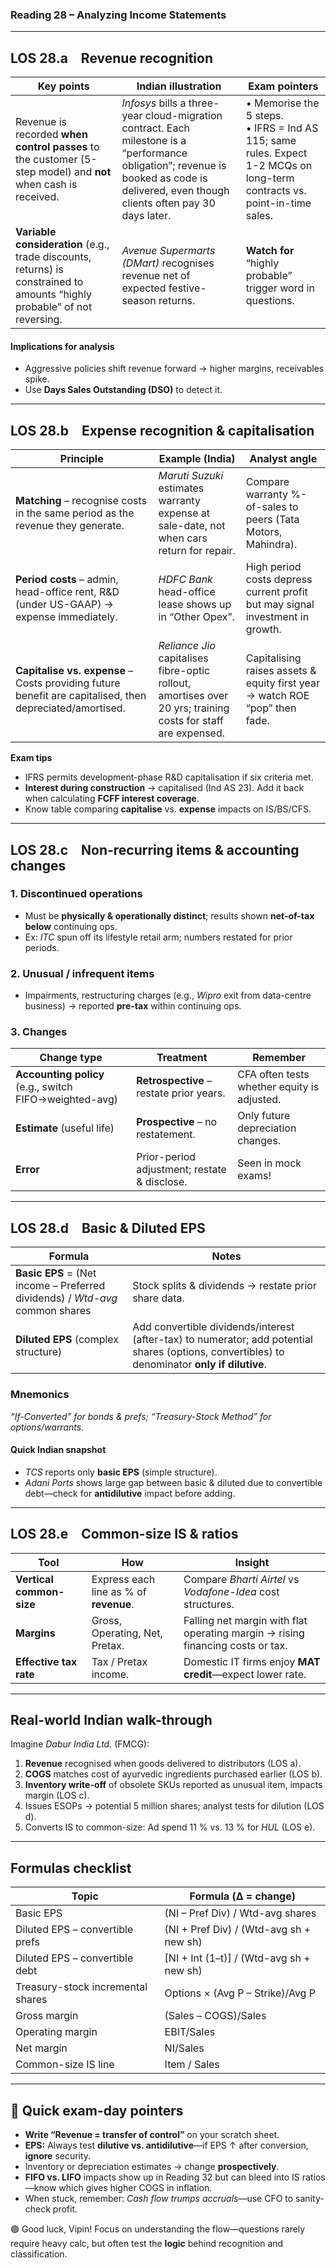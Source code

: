 ### Reading 28 – **Analyzing Income Statements**
---

## LOS 28.a Revenue recognition

| **Key points**                                                                                                            | **Indian illustration**                                                                                                                                                                   | **Exam pointers**                                                                                                           |
| ------------------------------------------------------------------------------------------------------------------------- | ----------------------------------------------------------------------------------------------------------------------------------------------------------------------------------------- | --------------------------------------------------------------------------------------------------------------------------- |
| Revenue is recorded **when control passes** to the customer (5-step model) and **not** when cash is received.             | *Infosys* bills a three-year cloud-migration contract. Each milestone is a “performance obligation”; revenue is booked as code is delivered, even though clients often pay 30 days later. | • Memorise the 5 steps.<br>• IFRS = Ind AS 115; same rules. Expect 1-2 MCQs on long-term contracts vs. point-in-time sales. |
| **Variable consideration** (e.g., trade discounts, returns) is constrained to amounts “highly probable” of not reversing. | *Avenue Supermarts (DMart)* recognises revenue net of expected festive-season returns.                                                                                                    | **Watch for** “highly probable” trigger word in questions.                                                                  |

#### Implications for analysis

* Aggressive policies shift revenue forward → higher margins, receivables spike.
* Use **Days Sales Outstanding (DSO)** to detect it.

---

## LOS 28.b Expense recognition & capitalisation

| Principle                                                                                                | Example (India)                                                                                               | Analyst angle                                                                 |
| -------------------------------------------------------------------------------------------------------- | ------------------------------------------------------------------------------------------------------------- | ----------------------------------------------------------------------------- |
| **Matching** – recognise costs in the same period as the revenue they generate.                          | *Maruti Suzuki* estimates warranty expense at sale-date, not when cars return for repair.                     | Compare warranty %-of-sales to peers (Tata Motors, Mahindra).                 |
| **Period costs** – admin, head-office rent, R\&D (under US-GAAP) → expense immediately.                  | *HDFC Bank* head-office lease shows up in “Other Opex”.                                                       | High period costs depress current profit but may signal investment in growth. |
| **Capitalise vs. expense** – Costs providing future benefit are capitalised, then depreciated/amortised. | *Reliance Jio* capitalises fibre-optic rollout, amortises over 20 yrs; training costs for staff are expensed. | Capitalising raises assets & equity first year → watch ROE “pop” then fade.   |

**Exam tips**

* IFRS permits development-phase R\&D capitalisation if six criteria met.
* **Interest during construction** → capitalised (Ind AS 23). Add it back when calculating **FCFF interest coverage**.
* Know table comparing **capitalise** vs. **expense** impacts on IS/BS/CFS.

---

## LOS 28.c Non-recurring items & accounting changes

### 1. Discontinued operations

* Must be **physically & operationally distinct**; results shown **net-of-tax below** continuing ops.
* Ex: *ITC* spun off its lifestyle retail arm; numbers restated for prior periods.

### 2. Unusual / infrequent items

* Impairments, restructuring charges (e.g., *Wipro* exit from data-centre business) → reported **pre-tax** within continuing ops.

### 3. Changes

| Change type                                            | Treatment                                    | Remember                                    |
| ------------------------------------------------------ | -------------------------------------------- | ------------------------------------------- |
| **Accounting policy** (e.g., switch FIFO→weighted-avg) | **Retrospective** – restate prior years.     | CFA often tests whether equity is adjusted. |
| **Estimate** (useful life)                             | **Prospective** – no restatement.            | Only future depreciation changes.           |
| **Error**                                              | Prior-period adjustment; restate & disclose. | Seen in mock exams!                         |

---

## LOS 28.d Basic & Diluted EPS

| Formula                                                                      | Notes                                                                                                                                          |
| ---------------------------------------------------------------------------- | ---------------------------------------------------------------------------------------------------------------------------------------------- |
| **Basic EPS** = (Net income – Preferred dividends) / *Wtd-avg* common shares | Stock splits & dividends → restate prior share data.                                                                                           |
| **Diluted EPS** (complex structure)                                          | Add convertible dividends/interest (after-tax) to numerator; add potential shares (options, convertibles) to denominator **only if dilutive**. |

### Mnemonics

*“If-Converted” for bonds & prefs; “Treasury-Stock Method” for options/warrants.*

#### Quick Indian snapshot

* *TCS* reports only **basic EPS** (simple structure).
* *Adani Ports* shows large gap between basic & diluted due to convertible debt—check for **antidilutive** impact before adding.

---

## LOS 28.e Common-size IS & ratios

| Tool                     | How                                    | Insight                                                                        |
| ------------------------ | -------------------------------------- | ------------------------------------------------------------------------------ |
| **Vertical common-size** | Express each line as % of **revenue**. | Compare *Bharti Airtel* vs *Vodafone-Idea* cost structures.                    |
| **Margins**              | Gross, Operating, Net, Pretax.         | Falling net margin with flat operating margin → rising financing costs or tax. |
| **Effective tax rate**   | Tax / Pretax income.                   | Domestic IT firms enjoy **MAT credit**—expect lower rate.                      |

---

## Real-world Indian walk-through

Imagine *Dabur India Ltd.* (FMCG):

1. **Revenue** recognised when goods delivered to distributors (LOS a).
2. **COGS** matches cost of ayurvedic ingredients purchased earlier (LOS b).
3. **Inventory write-off** of obsolete SKUs reported as unusual item, impacts margin (LOS c).
4. Issues ESOPs → potential 5 million shares; analyst tests for dilution (LOS d).
5. Converts IS to common-size: Ad spend 11 % vs. 13 % for *HUL* (LOS e).

---

## Formulas checklist

| Topic                             | Formula (Δ = change)                      |
| --------------------------------- | ----------------------------------------- |
| Basic EPS                         | (NI – Pref Div) / Wtd-avg shares          |
| Diluted EPS – convertible prefs   | (NI + Pref Div) / (Wtd-avg sh + new sh)   |
| Diluted EPS – convertible debt    | \[NI + Int (1–t)] / (Wtd-avg sh + new sh) |
| Treasury-stock incremental shares | Options × (Avg P – Strike)/Avg P          |
| Gross margin                      | (Sales – COGS)/Sales                      |
| Operating margin                  | EBIT/Sales                                |
| Net margin                        | NI/Sales                                  |
| Common-size IS line               | Item / Sales                              |

---

## 🔑 Quick exam-day pointers

* **Write “Revenue = transfer of control”** on your scratch sheet.
* **EPS:** Always test **dilutive vs. antidilutive**—if EPS ↑ after conversion, **ignore** security.
* Inventory or depreciation estimates → change **prospectively**.
* **FIFO vs. LIFO** impacts show up in Reading 32 but can bleed into IS ratios—know which gives higher COGS in inflation.
* When stuck, remember: *Cash flow trumps accruals*—use CFO to sanity-check profit.

🟢 Good luck, Vipin! Focus on understanding the flow—questions rarely require heavy calc, but often test the **logic** behind recognition and classification.
